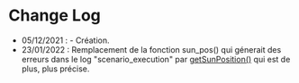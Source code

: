# Change Log
- 05/12/2021 : - Création.
- 23/01/2022 : Remplacement de la fonction sun_pos() qui génerait des erreurs dans le log "scenario_execution"
par [getSunPosition()](https://github.com/KiboOst/php-sunPos/blob/master/phpSunPos.php) qui est de plus, plus précise.